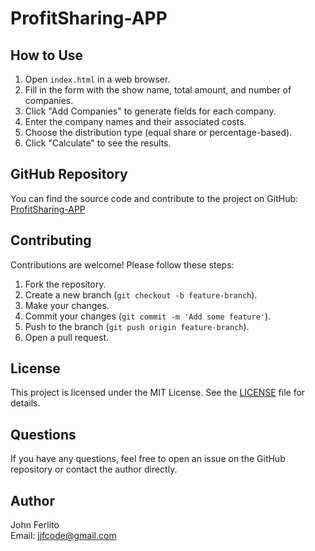 # ProfitSharing-APP

## How to Use

1. Open `index.html` in a web browser.
2. Fill in the form with the show name, total amount, and number of companies.
3. Click "Add Companies" to generate fields for each company.
4. Enter the company names and their associated costs.
5. Choose the distribution type (equal share or percentage-based).
6. Click "Calculate" to see the results.

## GitHub Repository

You can find the source code and contribute to the project on GitHub: [ProfitSharing-APP](https://github.com/yourusername/ProfitSharing-APP)

## Contributing

Contributions are welcome! Please follow these steps:

1. Fork the repository.
2. Create a new branch (`git checkout -b feature-branch`).
3. Make your changes.
4. Commit your changes (`git commit -m 'Add some feature'`).
5. Push to the branch (`git push origin feature-branch`).
6. Open a pull request.

## License

This project is licensed under the MIT License. See the [LICENSE](LICENSE) file for details.

## Questions

If you have any questions, feel free to open an issue on the GitHub repository or contact the author directly.

## Author

John Ferlito  
Email: [jjfcode@gmail.com](mailto:jjfcode@gmail.com)